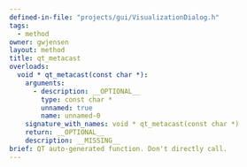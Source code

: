 ```yaml
---
defined-in-file: "projects/gui/VisualizationDialog.h"
tags:
  - method
owner: gwjensen
layout: method
title: qt_metacast
overloads:
  void * qt_metacast(const char *):
    arguments:
      - description: __OPTIONAL__
        type: const char *
        unnamed: true
        name: unnamed-0
    signature_with_names: void * qt_metacast(const char *)
    return: __OPTIONAL__
    description: __MISSING__
brief: QT auto-generated function. Don't directly call.
---
```


